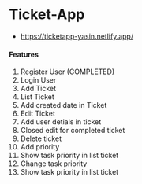 # Ticket-App

* https://ticketapp-yasin.netlify.app/


#### Features

1. Register User (COMPLETED)
2. Login User
3. Add Ticket
4. List Ticket
5. Add created date in Ticket
6. Edit Ticket
7. Add user detials in ticket
8. Closed edit for completed ticket
9. Delete ticket
10. Add priority
11. Show task priority in list ticket
12. Change task priority
13. Show task priority in list ticket
